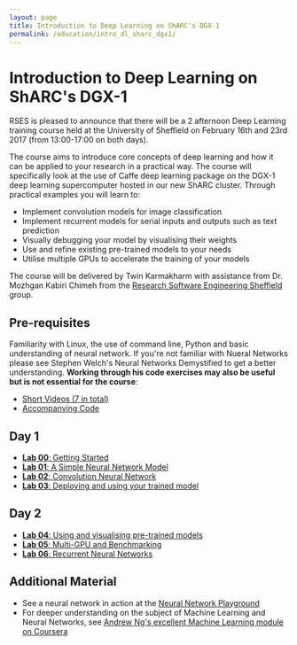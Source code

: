 ```yaml
---
layout: page
title: Introduction to Deep Learning on ShARC's DGX-1
permalink: /education/intro_dl_sharc_dgx1/
---
```


# Introduction to Deep Learning on ShARC's DGX-1 #

RSES is pleased to announce that there will be a 2 afternoon Deep Learning training course held at the University of Sheffield on February 16th and 23rd 2017 (from 13:00-17:00 on both days).

The course aims to introduce core concepts of deep learning and how it can be applied to your research in a practical way. The course will specifically look at the use of Caffe deep learning package on the DGX-1 deep learning supercomputer hosted in our new ShARC cluster. Through practical examples you will learn to:
- Implement convolution models for image classification
- Implement recurrent models for serial inputs and outputs such as text prediction
- Visually debugging your model by visualising their weights
- Use and refine existing pre-trained models to your needs
- Utilise multiple GPUs to accelerate the training of your models

 The course will be delivered by Twin Karmakharm with assistance from Dr. Mozhgan Kabiri Chimeh from the [Research Software Engineering Sheffield](http://rse.shef.ac.uk/) group.

## Pre-requisites ##

Familiarity with Linux, the use of command line, Python and basic understanding of neural network.
If you're not familiar with Nueral Networks please see Stephen Welch's Neural Networks Demystified to get a better understanding. **Working through his code exercises may also be useful but is not essential for the course**:
- [Short Videos (7 in total)](https://www.youtube.com/playlist?list=PLiaHhY2iBX9hdHaRr6b7XevZtgZRa1PoU)
- [Accompanying Code](https://github.com/stephencwelch/Neural-Networks-Demystified)


## Day 1 ##


* [**Lab 00**: Getting Started](./getting_started)
* [**Lab 01**: A Simple Neural Network Model](./lab01)
* [**Lab 02**: Convolution Neural Network](./lab02)
* [**Lab 03**: Deploying and using your trained model](./lab03)


## Day 2 ##

* [**Lab 04**: Using and visualising pre-trained models](./lab04)
* [**Lab 05**: Multi-GPU and Benchmarking](./lab05)
* [**Lab 06**: Recurrent Neural Networks](./lab06)


## Additional Material ##
- See a neural network in action at the [Neural Network Playground](http://playground.tensorflow.org)
- For deeper understanding on the subject of Machine Learning and Neural Networks, see [Andrew Ng's excellent Machine Learning module on Coursera](https://www.coursera.org/learn/machine-learning)
